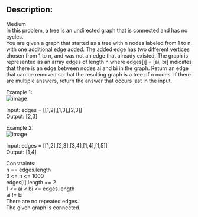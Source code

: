 ## Description:
Medium  
In this problem, a tree is an undirected graph that is connected and has no cycles.  
You are given a graph that started as a tree with n nodes labeled from 1 to n, with one additional edge added. The added edge has two different vertices chosen from 1 to n, and was not an edge that already existed. The graph is represented as an array edges of length n where edges[i] = [ai, bi] indicates that there is an edge between nodes ai and bi in the graph.
Return an edge that can be removed so that the resulting graph is a tree of n nodes. If there are multiple answers, return the answer that occurs last in the input.  
  
Example 1:  
![image](https://user-images.githubusercontent.com/56119216/194751415-59a4c0c0-d9d6-44b4-ae02-978444f405ee.png)
  
Input: edges = [[1,2],[1,3],[2,3]]  
Output: [2,3]  
 
Example 2:  
![image](https://user-images.githubusercontent.com/56119216/194751407-290eb9df-f589-4027-ad8c-ace1c505f3f1.png)
   
Input: edges = [[1,2],[2,3],[3,4],[1,4],[1,5]]  
Output: [1,4]  
 
 
Constraints:  
n == edges.length  
3 <= n <= 1000  
edges[i].length == 2  
1 <= ai < bi <= edges.length  
ai != bi  
There are no repeated edges.  
The given graph is connected.  

